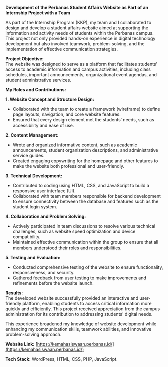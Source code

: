 **Development of the Perbanas Student Affairs Website as Part of an Internship Project with a Team**  

As part of the Internship Program (KKP), my team and I collaborated to design and develop a student affairs website aimed at supporting the information and activity needs of students within the Perbanas campus. This project not only provided hands-on experience in digital technology development but also involved teamwork, problem-solving, and the implementation of effective communication strategies.  

**Project Objective:**  
The website was designed to serve as a platform that facilitates students' access to academic information and campus activities, including class schedules, important announcements, organizational event agendas, and student administrative services.  

**My Roles and Contributions:**  

**1. Website Concept and Structure Design:**  
- Collaborated with the team to create a framework (wireframe) to define page layouts, navigation, and core website features.  
- Ensured that every design element met the students’ needs, such as accessibility and ease of use.  

**2. Content Management:**  
- Wrote and organized informative content, such as academic announcements, student organization descriptions, and administrative service guides.  
- Created engaging copywriting for the homepage and other features to make the website both professional and user-friendly.  

**3. Technical Development:**  
- Contributed to coding using HTML, CSS, and JavaScript to build a responsive user interface (UI).  
- Collaborated with team members responsible for backend development to ensure connectivity between the database and features such as the student login system.  

**4. Collaboration and Problem Solving:**  
- Actively participated in team discussions to resolve various technical challenges, such as website speed optimization and device compatibility.  
- Maintained effective communication within the group to ensure that all members understood their roles and responsibilities.  

**5. Testing and Evaluation:**  
- Conducted comprehensive testing of the website to ensure functionality, responsiveness, and security.  
- Gathered feedback from user testing to make improvements and refinements before the website launch.  

**Results:**  
The developed website successfully provided an interactive and user-friendly platform, enabling students to access critical information more quickly and efficiently. This project received appreciation from the campus administration for its contribution to addressing students' digital needs.  

This experience broadened my knowledge of website development while enhancing my communication skills, teamwork abilities, and innovative problem-solving approach.  

**Website Link:** [https://kemahasiswaan.perbanas.id/](https://kemahasiswaan.perbanas.id/)  

**Tech Stack:** WordPress, HTML, CSS, PHP, JavaScript.  

